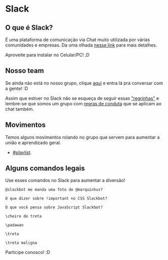 # Slack

## O que é Slack?

É uma plataforma de comunicação via Chat muito utilizada por várias comunidades e empresas. Da uma olhada [nesse link](https://slack.com/) para mais detalhes.

Aproveite para instalar no Celular/PC! ;D

## Nosso team

Se ainda não está no nosso grupo, clique [aqui](http://slackfemugabc.herokuapp.com) e entra lá pra conversar com a gente! :D

Assim que estiver no Slack não se esqueça de seguir essas ["regrinhas"](canais.md) e lembre-se que somos um grupo com [regras de conduta](https://github.com/femug/femug/blob/master/CODIGO-DE-CONDUTA.md) que se aplicam ao chat também.

## Movimentos

Temos alguns movimentos rolando no grupo que servem para aumentar a união e aprendizado geral.

- [#playlist](/playlist.md).

## Alguns comandos legais

Use esses comandos no Slack para aumentar a diversão!

`@slackbot me manda uma foto do @marquinhus?`

`O que dizer sobre !important no CSS Slackbot?`

`O que você pensa sobre JavaScript Slackbot?`

`\cheiro de treta`

`\padawan`

`\treta`

`\treta maligna`

Participe conosco! :D
